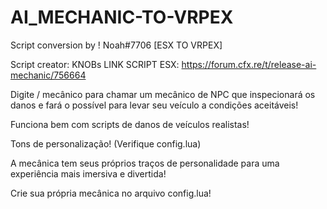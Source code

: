 # AI_MECHANIC-TO-VRPEX
 Script conversion by ! Noah#7706 [ESX TO VRPEX]

Script creator: KNOBs
LINK SCRIPT ESX: https://forum.cfx.re/t/release-ai-mechanic/756664

Digite / mecânico para chamar um mecânico de NPC que inspecionará os danos e fará o possível para levar seu veículo a condições aceitáveis!

Funciona bem com scripts de danos de veículos realistas!

Tons de personalização! (Verifique config.lua)

A mecânica tem seus próprios traços de personalidade para uma experiência mais imersiva e divertida!

Crie sua própria mecânica no arquivo config.lua!
